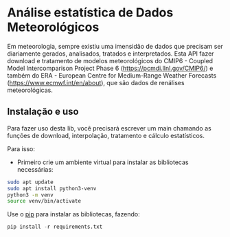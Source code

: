 # Análise estatística de Dados Meteorológicos

Em meteorologia, sempre existiu uma imensidão de dados que precisam ser diariamente gerados, analisados, tratados e interpretados. Esta API fazer download e tratamento de modelos meteorológicos do CMIP6 - Coupled Model Intercomparison Project Phase 6 (https://pcmdi.llnl.gov/CMIP6/) e também do ERA -  European Centre for Medium-Range Weather Forecasts (https://www.ecmwf.int/en/about), que são dados de renálises meteorológicas. 

## Instalação e uso

Para fazer uso desta lib, você precisará escrever um main chamando as funções de download, interpolação, tratamento e cálculo estatísticos.

Para isso:

- Primeiro crie um ambiente virtual para instalar as bibliotecas necessárias:
```bash
sudo apt update
sudo apt install python3-venv
python3 -m venv
source venv/bin/activate
```

Use o [pip](https://pip.pypa.io/en/stable/) para instalar as bibliotecas, fazendo:

```python
pip install -r requirements.txt
```
